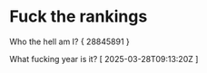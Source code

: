 # Fuck the rankings

Who the hell am I?
{ 28845891 }

What fucking year is it?
[ 2025-03-28T09:13:20Z ]
